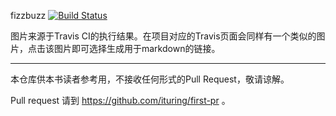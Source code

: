 fizzbuzz [![Build Status](https://travis-ci.org/FanDean/fizzbuzz.svg?branch=master)](https://travis-ci.org/FanDean/fizzbuzz)

图片来源于Travis CI的执行结果。在项目对应的Travis页面会同样有一个类似的图片，点击该图片即可选择生成用于markdown的链接。

---

本仓库供本书读者参考用，不接收任何形式的Pull Request，敬请谅解。

Pull request 请到 https://github.com/ituring/first-pr 。
